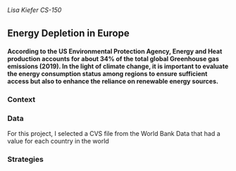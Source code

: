 ###### Lisa Kiefer CS-150
## Energy Depletion in Europe

#### According to the US Environmental Protection Agency, Energy and Heat production accounts for about 34% of the total global Greenhouse gas emissions (2019). In the light of climate change, it is important to evaluate the energy consumption status among regions to ensure sufficient access but also to enhance the reliance on renewable energy sources.

### Context



### Data 
For this project, I selected a CVS file from the World Bank Data that had a value for each country in the world 


### Strategies 